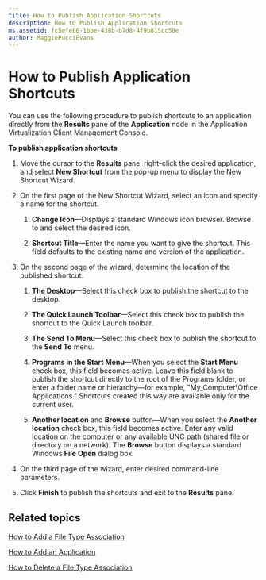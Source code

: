 ```yaml
---
title: How to Publish Application Shortcuts
description: How to Publish Application Shortcuts
ms.assetid: fc5efe86-1bbe-438b-b7d8-4f9b815cc58e
author: MaggiePucciEvans
---
```


# How to Publish Application Shortcuts


You can use the following procedure to publish shortcuts to an application directly from the **Results** pane of the **Application** node in the Application Virtualization Client Management Console.

**To publish application shortcuts**

1.  Move the cursor to the **Results** pane, right-click the desired application, and select **New Shortcut** from the pop-up menu to display the New Shortcut Wizard.

2.  On the first page of the New Shortcut Wizard, select an icon and specify a name for the shortcut.

    1.  **Change Icon**—Displays a standard Windows icon browser. Browse to and select the desired icon.

    2.  **Shortcut Title**—Enter the name you want to give the shortcut. This field defaults to the existing name and version of the application.

3.  On the second page of the wizard, determine the location of the published shortcut.

    1.  **The Desktop**—Select this check box to publish the shortcut to the desktop.

    2.  **The Quick Launch Toolbar**—Select this check box to publish the shortcut to the Quick Launch toolbar.

    3.  **The Send To Menu**—Select this check box to publish the shortcut to the **Send To** menu.

    4.  **Programs in the Start Menu**—When you select the **Start Menu** check box, this field becomes active. Leave this field blank to publish the shortcut directly to the root of the Programs folder, or enter a folder name or hierarchy—for example, "My\_Computer\\Office Applications." Shortcuts created this way are available only for the current user.

    5.  **Another location** and **Browse** button—When you select the **Another location** check box, this field becomes active. Enter any valid location on the computer or any available UNC path (shared file or directory on a network). The **Browse** button displays a standard Windows **File Open** dialog box.

4.  On the third page of the wizard, enter desired command-line parameters.

5.  Click **Finish** to publish the shortcuts and exit to the **Results** pane.

## Related topics


[How to Add a File Type Association](how-to-add-a-file-type-association.md)

[How to Add an Application](how-to-add-an-application.md)

[How to Delete a File Type Association](how-to-delete-a-file-type-association.md)

 

 





